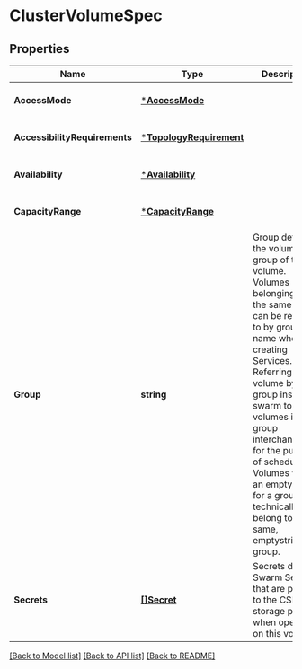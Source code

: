 # ClusterVolumeSpec

## Properties
Name | Type | Description | Notes
------------ | ------------- | ------------- | -------------
**AccessMode** | [***AccessMode**](AccessMode.md) |  | [optional] [default to null]
**AccessibilityRequirements** | [***TopologyRequirement**](TopologyRequirement.md) |  | [optional] [default to null]
**Availability** | [***Availability**](Availability.md) |  | [optional] [default to null]
**CapacityRange** | [***CapacityRange**](CapacityRange.md) |  | [optional] [default to null]
**Group** | **string** | Group defines the volume group of this volume. Volumes belonging to the same group can be referred to by group name when creating Services. Referring to a volume by group instructs swarm to treat volumes in that group interchangeably for the purpose of scheduling. Volumes with an empty string for a group technically all belong to the same, emptystring group. | [optional] [default to null]
**Secrets** | [**[]Secret**](Secret.md) | Secrets defines Swarm Secrets that are passed to the CSI storage plugin when operating on this volume. | [optional] [default to null]

[[Back to Model list]](../README.md#documentation-for-models) [[Back to API list]](../README.md#documentation-for-api-endpoints) [[Back to README]](../README.md)


